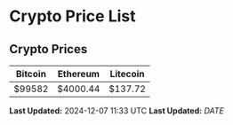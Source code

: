# Crypto Price List

## Crypto Prices
| Bitcoin | Ethereum | Litecoin |
| ------- | -------- | -------- |
| $99582 | $4000.44 | $137.72 |
**Last Updated:** 2024-12-07 11:33 UTC
**Last Updated:** $DATE$

